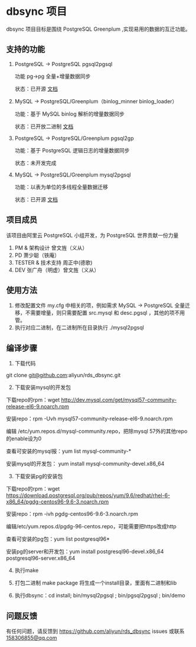 # dbsync 项目

dbsync 项目目标是围绕 PostgreSQL Greenplum ,实现易用的数据的互迁功能。

## 支持的功能

1. PostgreSQL -> PostgreSQL pgsql2pgsql

	功能 pg->pg 全量+增量数据同步

	状态：已开源 [文档](https://github.com/aliyun/rds_dbsync/blob/master/doc/pgsql2pgsql.md)

2. MySQL -> PostgreSQL/Greenplum（binlog_minner binlog_loader）

	功能：基于 MySQL binlog 解析的增量数据同步

	状态：已开放二进制 [文档](https://github.com/aliyun/rds_dbsync/blob/master/doc/mysql2gp.md)

3. PostgreSQL -> PostgreSQL/Greenplum pgsql2gp

	功能：基于 PostgreSQL 逻辑日志的增量数据同步

	状态：未开发完成

4. MySQL -> PostgreSQL/Greenplum mysql2pgsql

	功能：以表为单位的多线程全量数据迁移

	状态：已开源 [文档](https://github.com/aliyun/rds_dbsync/blob/master/doc/mysql2pgsql.md)


## 项目成员
该项目由阿里云 PostgreSQL 小组开发，为 PostgreSQL 世界贡献一份力量

1. PM & 架构设计 曾文旌（义从）
2. PD 萧少聪（铁庵）
3. TESTER & 技术支持 周正中(德歌)
4. DEV 张广舟（明虚）曾文旌（义从）

## 使用方法
1. 修改配置文件 my.cfg 中相关的项，例如需求 MySQL -> PostgreSQL 全量迁移，不需要增量，则只需要配置 src.mysql 和 desc.pgsql ，其他的项不用管。
2. 执行对应二进制，在二进制所在目录执行 ./mysql2pgsql 

## 编译步骤
1. 下载代码

  git clone git@github.com:aliyun/rds_dbsync.git

2. 下载安装mysql的开发包

  下载repo的rpm：wget  http://dev.mysql.com/get/mysql57-community-release-el6-9.noarch.rpm

  安装repo：rpm -Uvh mysql57-community-release-el6-9.noarch.rpm

  编辑 /etc/yum.repos.d/mysql-community.repo，把除mysql 57外的其他repo的enable设为0

  查看可安装的mysql报：yum list mysql-community-*

  安装mysql的开发包： yum install mysql-community-devel.x86_64

3. 下载安装pg的安装包

  下载repo的rpm：wget https://download.postgresql.org/pub/repos/yum/9.6/redhat/rhel-6-x86_64/pgdg-centos96-9.6-3.noarch.rpm

  安装repo：rpm -ivh pgdg-centos96-9.6-3.noarch.rpm

  编辑/etc/yum.repos.d/pgdg-96-centos.repo，可能需要把https改成http

  查看可安装的pg包：yum list postgresql96*

  安装pg的server和开发包：yum install postgresql96-devel.x86_64 postgresql96-server.x86_64

4. 执行make

5. 打包二进制 make package 将生成一个install目录，里面有二进制和lib

6. 执行dbsync：cd install; bin/mysql2pgsql ; bin/pgsql2pgsql ; bin/demo

## 问题反馈
有任何问题，请反馈到 https://github.com/aliyun/rds_dbsync issues 或联系 158306855@qq.com
